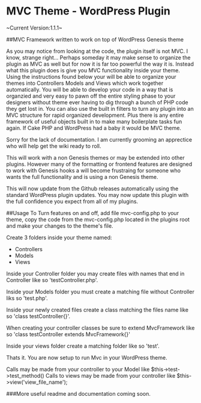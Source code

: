 MVC Theme - WordPress Plugin
==============================

~Current Version:1.1.1~

##MVC Framework written to work on top of WordPress Genesis theme

As you may notice from looking at the code, the plugin itself is not MVC. I know, strange right... Perhaps someday it may make sense to organize the plugin as MVC as well but for now it is far too powerful the way it is. Instead what this plugin does is give you MVC functionality inside your theme. Using the instructions found below your will be able to organize your themes into Controllers Models and Views which work together automatically. You will be able to develop your code in a way that is organzied and very easy to pawn off the entire styling phase to your designers without theme ever having to dig through a bunch of PHP code they get lost in. You can also use the built in filters to turn any plugin into an MVC structure for rapid organized development. Plus there is any entire framework of useful objects built in to make many boilerplate tasks fun again. If Cake PHP and WordPress had a baby it would be MVC theme.

Sorry for the lack of documentation. I am currently grooming an apprectice who will help get the wiki ready to roll.

This will work with a non Genesis themes or may be extended into other plugins. However many of the formatting or frontend features
are designed to work with Genesis hooks a will become frustraing for someone who wants the full functionality and is using a non 
Genesis theme.


This will now update from the Github releases automatically using the standard WordPress plugin updates. You may now update this plugin with the full confidence you expect from all of my plugins.


##Usage
To Turn features on and off, add file mvc-config.php to your theme, copy the code from the mvc-config.php located in the plugins root and make your changes to the theme's file.

Create 3 folders inside your theme named:
* Controllers
* Models
* Views

Inside your Controller folder you may create files with names that end in Controller like so 'testController.php'.

Inside your Models folder you must create a matching file without Controller liks so 'test.php'.

Inside your newly created files create a class matching the files name like so 'class testController{}'.

When creating your controller classes be sure to extend MvcFramework like so 'class testController extends MvcFramework{}'

Inside your views folder create a matching folder like so 'test'.

Thats it. You are now setup to run Mvc in your WordPress theme.

Calls may be made from your controller to your Model like $this->test->test_method()
Calls to views may be made from your controller like $this->view('view_file_name');


###More useful readme and documentation coming soon.




